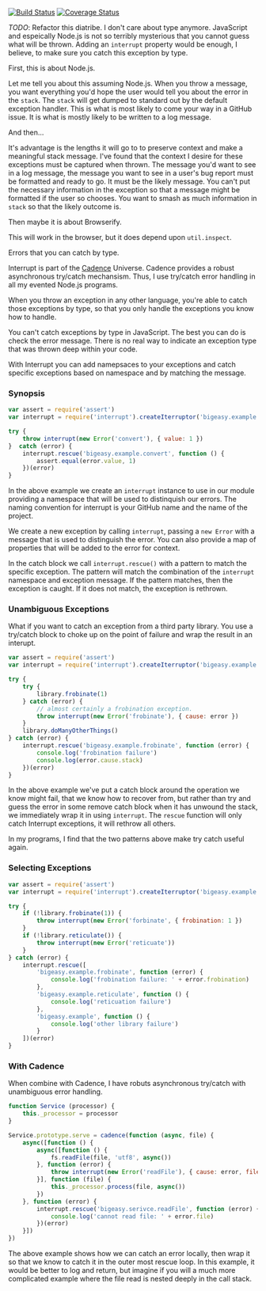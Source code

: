 [![Build Status](https://travis-ci.org/bigeasy/interrupt.svg)](https://travis-ci.org/bigeasy/interrupt) [![Coverage Status](https://coveralls.io/repos/bigeasy/interrupt/badge.svg?branch=master&service=github)](https://coveralls.io/github/bigeasy/interrupt?branch=master)

*TODO*: Refactor this diatribe. I don't care about type anymore. JavaScript and
espeically Node.js is not so terribly mysterious that you cannot guess what will
be thrown. Adding an `interrupt` property would be enough, I believe, to make
sure you catch this exception by type.

First, this is about Node.js.

Let me tell you about this assuming Node.js. When you throw a message, you want
everything you'd hope the user would tell you about the error in the `stack`.
The `stack` will get dumped to standard out by the default exception handler.
This is what is most likely to come your way in a GitHub issue. It is what is
mostly likely to be written to a log message.

And then...

It's advantage is the lengths it will go to to preserve context and make a
meaningful stack message. I've found that the context I desire for these
exceptions must be captured when thrown. The message you'd want to see in a log
message, the message you want to see in a user's bug report must be formatted
and ready to go. It must be the likely message. You can't put the necessary
information in the exception so that a message might be formatted if the user so
chooses. You want to smash as much information in `stack` so that the likely
outcome is.

Then maybe it is about Browserify.

This will work in the browser, but it does depend upon `util.inspect`.

Errors that you can catch by type.

Interrupt is part of the [Cadence](https://github.com/bigeasy/cadence) Universe.
Cadence provides a robust asynchronous try/catch mechansism. Thus, I use
try/catch error handling in all my evented Node.js programs.

When you throw an exception in any other language, you're able to catch those
exceptions by type, so that you only handle the exceptions you know how to
handle.

You can't catch exceptions by type in JavaScript. The best you can do is check
the error message. There is no real way to indicate an exception type that was
thrown deep within your code.

With Interrupt you can add namepsaces to your exceptions and catch specific
exceptions based on namespace and by matching the message.

### Synopsis

```javascript
var assert = require('assert')
var interrupt = require('interrupt').createIterruptor('bigeasy.example')

try {
    throw interrupt(new Error('convert'), { value: 1 })
}  catch (error) {
    interrupt.rescue('bigeasy.example.convert', function () {
        assert.equal(error.value, 1)
    })(error)
}
```

In the above example we create an `interrupt` instance to use in our module
providing a namespace that will be used to distinquish our errors. The naming
convention for interrupt is your GitHub name and the name of the project.

We create a new exception by calling `interrupt`, passing a `new Error` with a
message that is used to distinguish the error. You can also provide a map of
properties that will be added to the error for context.

In the catch block we call `interrupt.rescue()` with a pattern to match the
specific exception. The pattern will match the combination of the `interrupt`
namespace and exception message. If the pattern matches, then the exception is
caught. If it does not match, the exception is rethrown.

### Unambiguous Exceptions

What if you want to catch an exception from a third party library. You use a
try/catch block to choke up on the point of failure and wrap the result in an
interupt.

```javascript
var assert = require('assert')
var interrupt = require('interrupt').createIterruptor('bigeasy.example')

try {
    try {
        library.frobinate(1)
    } catch (error) {
        // almost certainly a frobination exception.
        throw interrupt(new Error('frobinate'), { cause: error })
    }
    library.doManyOtherThings()
} catch (error) {
    interrupt.rescue('bigeasy.example.frobinate', function (error) {
        console.log('frobination failure')
        console.log(error.cause.stack)
    })(error)
}
```

In the above example we've put a catch block around the operation we know might
fail, that we know how to recover from, but rather than try and guess the error
in some remove catch block when it has unwound the stack, we immediately wrap it
in using `interrupt`. The `rescue` function will only catch Interrupt
exceptions, it will rethrow all others.

In my programs, I find that the two patterns above make try catch useful again.

### Selecting Exceptions

```javascript
var assert = require('assert')
var interrupt = require('interrupt').createIterruptor('bigeasy.example')

try {
    if (!library.frobinate(1)) {
        throw interrupt(new Error('forbinate', { frobination: 1 })
    }
    if (!library.reticulate()) {
        throw interrupt(new Error('reticuate'))
    }
} catch (error) {
    interrupt.rescue([
        'bigeasy.example.frobinate', function (error) {
            console.log('frobination failure: ' + error.frobination)
        },
        'bigeasy.example.reticulate', function () {
            console.log('reticuation failure')
        },
        'bigeasy.example', function () {
            console.log('other library failure')
        }
    ])(error)
}
```

### With Cadence

When combine with Cadence, I have robuts asynchronous try/catch with unambiguous
error handling.

```javascript
function Service (processor) {
    this._processor = processor
}

Service.prototype.serve = cadence(function (async, file) {
    async([function () {
        async([function () {
            fs.readFile(file, 'utf8', async())
        }, function (error) {
            throw interrupt(new Error('readFile'), { cause: error, file: file })
        }], function (file) {
            this._processor.process(file, async())
        })
    }, function (error) {
        interrupt.rescue('bigeasy.serivce.readFile', function (error) {
            console.log('cannot read file: ' + error.file)
        })(error)
    }])
})
```

The above example shows how we can catch an error locally, then wrap it so that
we know to catch it in the outer most rescue loop. In this example, it would be
better to log and return, but imagine if you will a much more complicated
example where the file read is nested deeply in the call stack.
